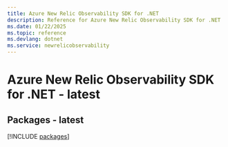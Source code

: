 ```yaml
---
title: Azure New Relic Observability SDK for .NET
description: Reference for Azure New Relic Observability SDK for .NET
ms.date: 01/22/2025
ms.topic: reference
ms.devlang: dotnet
ms.service: newrelicobservability
---
```

# Azure New Relic Observability SDK for .NET - latest
## Packages - latest
[!INCLUDE [packages](new-relic-observability-index.md)]